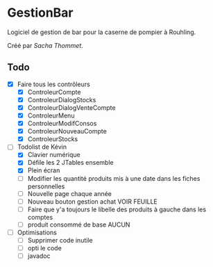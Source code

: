 # GestionBar

Logiciel de gestion de bar pour la caserne de pompier à Rouhling.

Créé par *Sacha Thommet*.

## Todo
* [x] Faire tous les contrôleurs
  * [x] ControleurCompte
  * [x] ControleurDialogStocks
  * [x] ControleurDialogVenteCompte
  * [x] ControleurMenu
  * [x] ControleurModifConsos
  * [x] ControleurNouveauCompte
  * [x] ControleurStocks

* [ ] Todolist de Kévin
  * [x] Clavier numérique
  * [x] Défile les 2 JTables ensemble
  * [x] Plein écran
  * [ ] Modifier les quantité produits mis à une date dans les fiches personnelles
  * [ ] Nouvelle page chaque année
  * [ ] Nouveau bouton gestion achat VOIR FEUILLE
  * [ ] Faire que y'a toujours le libelle des produits à gauche dans les comptes
  * [ ] produit consommé de base AUCUN

* [ ] Optimisations
  * [ ] Supprimer code inutile
  * [ ] opti le code
  * [ ] javadoc
